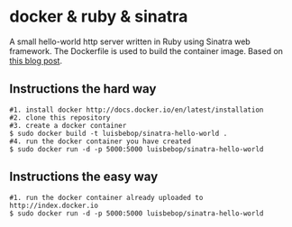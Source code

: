 docker & ruby & sinatra
=======================

A small hello-world http server written in Ruby using Sinatra web framework.
The Dockerfile is used to build the container image. Based on [this blog post](http://dyli.sh/2013/08/23/OSX-Vagrant-Docker-Sinatra.html).

Instructions the hard way
------------

    #1. install docker http://docs.docker.io/en/latest/installation
    #2. clone this repository
    #3. create a docker container
    $ sudo docker build -t luisbebop/sinatra-hello-world .
    #4. run the docker container you have created
    $ sudo docker run -d -p 5000:5000 luisbebop/sinatra-hello-world

Instructions the easy way
------------

    #1. run the docker container already uploaded to http://index.docker.io
	$ sudo docker run -d -p 5000:5000 luisbebop/sinatra-hello-world